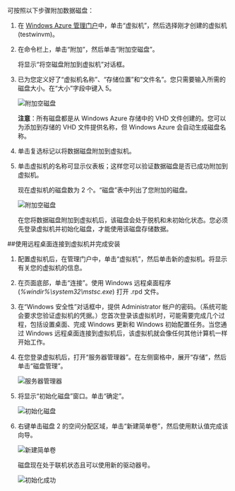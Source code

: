 ﻿
可按照以下步骤附加数据磁盘：

1. 在 [Windows Azure 管理门户][AzurePreviewPortal]中，单击“虚拟机”，然后选择刚才创建的虚拟机 (testwinvm)。

2. 在命令栏上，单击“附加”，然后单击“附加空磁盘”。
	
	将显示“将空磁盘附加到虚拟机”对话框。


3. 已为您定义好了“虚拟机名称”、“存储位置”和“文件名”。您只需要输入所需的磁盘大小。在“大小”字段中键入 5。

	![附加空磁盘][Image2]

	**注意**：所有磁盘都是从 Windows Azure 存储中的 VHD 文件创建的。您可以为添加到存储的 VHD 文件提供名称，但 Windows Azure 会自动生成磁盘名称。

4. 单击复选标记以将数据磁盘附加到虚拟机。

5. 单击虚拟机的名称可显示仪表板；这样您可以验证数据磁盘是否已成功附加到虚拟机。

	现在虚拟机的磁盘数为 2 个。“磁盘”表中列出了您附加的磁盘。

	![附加空磁盘][Image3]

	在您将数据磁盘附加到虚拟机后，该磁盘会处于脱机和未初始化状态。您必须先登录虚拟机并初始化磁盘，才能使用该磁盘存储数据。

##使用远程桌面连接到虚拟机并完成安装
1. 配置虚拟机后，在管理门户中，单击“虚拟机”，然后单击新的虚拟机。将显示有关您的虚拟机的信息。	

2. 在页面底部，单击“连接”。使用 Windows 远程桌面程序 (*%windir%\system32\mstsc.exe*) 打开 .rpd 文件。	

3. 在“Windows 安全性”对话框中，提供 Administrator 帐户的密码。（系统可能会要求您验证虚拟机的凭据。）您首次登录该虚拟机时，可能需要完成几个过程，包括设置桌面、完成 Windows 更新和 Windows 初始配置任务。当您通过 Windows 远程桌面连接到虚拟机后，该虚拟机就会像任何其他计算机一样开始工作。

4. 在您登录虚拟机后，打开“服务器管理器”。在左侧窗格中，展开“存储”，然后单击“磁盘管理”。

	![服务器管理器][Image4]

5. 将显示“初始化磁盘”窗口。单击“确定”。

	![初始化磁盘][Image5.0]

6. 右键单击磁盘 2 的空间分配区域，单击“新建简单卷”，然后使用默认值完成该向导。

	![新建简单卷][Image6]

	磁盘现在处于联机状态且可以使用新的驱动器号。

	![初始化成功][Image7]


[AzurePreviewPortal]: https://manage.windowsazure.cn

[Image2]: ./media/attach-data-disk-windows-server-2008-vm-in-portal/AttachDataDiskWinVM2.png
[Image3]: ./media/attach-data-disk-windows-server-2008-vm-in-portal/AttachDataDiskWinVM3.png
[Image4]: ./media/attach-data-disk-windows-server-2008-vm-in-portal/servermanager.png
[Image5.0]: ./media/attach-data-disk-windows-server-2008-vm-in-portal/initializedisk0.png

[Image6]: ./media/attach-data-disk-windows-server-2008-vm-in-portal/initializediskvolume.png
[Image7]: ./media/attach-data-disk-windows-server-2008-vm-in-portal/initializesuccess.png


